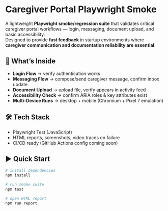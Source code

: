 # Caregiver Portal Playwright Smoke

A lightweight **Playwright smoke/regression suite** that validates critical caregiver portal workflows — login, messaging, document upload, and basic accessibility.  
Designed to provide **fast feedback** in startup environments where **caregiver communication and documentation reliability are essential**.

## 🚀 What’s Inside
- **Login Flow** → verify authentication works  
- **Messaging Flow** → compose/send caregiver message, confirm inbox update  
- **Document Upload** → upload file, verify appears in activity feed  
- **Accessibility Check** → confirm ARIA roles & key attributes exist  
- **Multi-Device Runs** → desktop + mobile (Chromium + Pixel 7 emulation)  

## 🛠️ Tech Stack
- Playwright Test (JavaScript)  
- HTML reports, screenshots, video traces on failure  
- CI/CD ready (GitHub Actions config coming soon)  

## ▶️ Quick Start
```bash
# install dependencies
npm install

# run smoke suite
npm test

# open HTML report
npm run report
